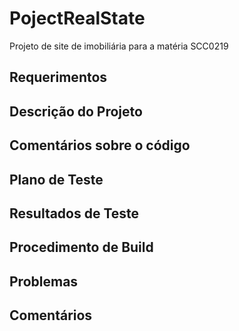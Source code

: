 # PojectRealState

Projeto de site de imobiliária para a matéria SCC0219

## Requerimentos

## Descrição do Projeto

## Comentários sobre o código

## Plano de Teste

## Resultados de Teste

## Procedimento de Build

## Problemas 

## Comentários